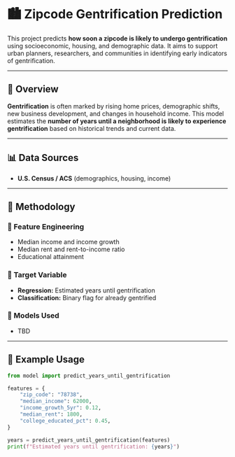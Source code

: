 # 🏙️ Zipcode Gentrification Prediction

This project predicts **how soon a zipcode is likely to undergo gentrification** using socioeconomic, housing, and demographic data. It aims to support urban planners, researchers, and communities in identifying early indicators of gentrification.

---

## 📌 Overview

**Gentrification** is often marked by rising home prices, demographic shifts, new business development, and changes in household income. This model estimates the **number of years until a neighborhood is likely to experience gentrification** based on historical trends and current data.

---

## 📊 Data Sources

- **U.S. Census / ACS** (demographics, housing, income)

---

## 🧠 Methodology

### 🔧 Feature Engineering
- Median income and income growth
- Median rent and rent-to-income ratio
- Educational attainment

### 🎯 Target Variable
- **Regression:** Estimated years until gentrification
- **Classification:** Binary flag for already gentrified

### 🤖 Models Used
- TBD

---

## 🧪 Example Usage

```python
from model import predict_years_until_gentrification

features = {
    "zip_code": "78738",
    "median_income": 62000,
    "income_growth_5yr": 0.12,
    "median_rent": 1800,
    "college_educated_pct": 0.45,
}

years = predict_years_until_gentrification(features)
print(f"Estimated years until gentrification: {years}")
